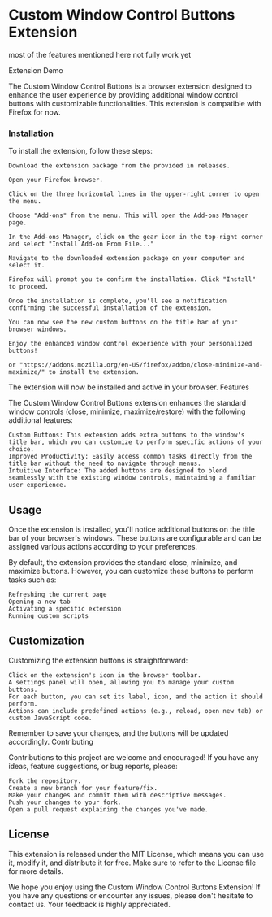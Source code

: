 # Custom Window Control Buttons Extension

most of the features mentioned here not fully work yet

Extension Demo

The Custom Window Control Buttons is a browser extension designed to enhance the user experience by providing additional window control buttons with customizable functionalities. This extension is compatible with Firefox for now.

### Installation

To install the extension, follow these steps:

    Download the extension package from the provided in releases. 

    Open your Firefox browser.

    Click on the three horizontal lines in the upper-right corner to open the menu.

    Choose "Add-ons" from the menu. This will open the Add-ons Manager page.

    In the Add-ons Manager, click on the gear icon in the top-right corner and select "Install Add-on From File..."

    Navigate to the downloaded extension package on your computer and select it.

    Firefox will prompt you to confirm the installation. Click "Install" to proceed.

    Once the installation is complete, you'll see a notification confirming the successful installation of the extension.

    You can now see the new custom buttons on the title bar of your browser windows.

    Enjoy the enhanced window control experience with your personalized buttons!

    or "https://addons.mozilla.org/en-US/firefox/addon/close-minimize-and-maximize/" to install the extension.

The extension will now be installed and active in your browser.
Features

The Custom Window Control Buttons extension enhances the standard window controls (close, minimize, maximize/restore) with the following additional features:

    Custom Buttons: This extension adds extra buttons to the window's title bar, which you can customize to perform specific actions of your choice.
    Improved Productivity: Easily access common tasks directly from the title bar without the need to navigate through menus.
    Intuitive Interface: The added buttons are designed to blend seamlessly with the existing window controls, maintaining a familiar user experience.

## Usage

Once the extension is installed, you'll notice additional buttons on the title bar of your browser's windows. These buttons are configurable and can be assigned various actions according to your preferences.

By default, the extension provides the standard close, minimize, and maximize buttons. However, you can customize these buttons to perform tasks such as:

    Refreshing the current page
    Opening a new tab
    Activating a specific extension
    Running custom scripts

## Customization

Customizing the extension buttons is straightforward:

    Click on the extension's icon in the browser toolbar.
    A settings panel will open, allowing you to manage your custom buttons.
    For each button, you can set its label, icon, and the action it should perform.
    Actions can include predefined actions (e.g., reload, open new tab) or custom JavaScript code.

Remember to save your changes, and the buttons will be updated accordingly.
Contributing

Contributions to this project are welcome and encouraged! If you have any ideas, feature suggestions, or bug reports, please:

    Fork the repository.
    Create a new branch for your feature/fix.
    Make your changes and commit them with descriptive messages.
    Push your changes to your fork.
    Open a pull request explaining the changes you've made.

## License

This extension is released under the MIT License, which means you can use it, modify it, and distribute it for free. Make sure to refer to the License file for more details.

We hope you enjoy using the Custom Window Control Buttons Extension! If you have any questions or encounter any issues, please don't hesitate to contact us. Your feedback is highly appreciated.
